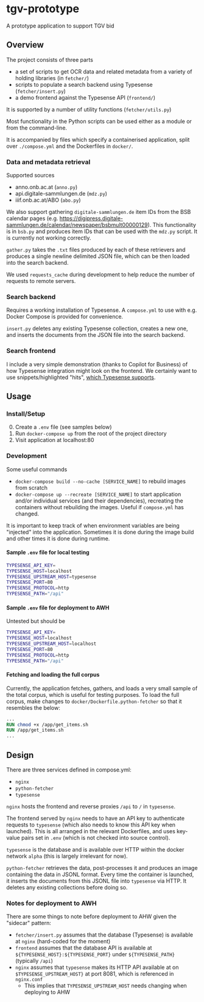 # tgv-prototype

A prototype application to support TGV bid

## Overview

The project consists of three parts

- a set of scripts to get OCR data and related metadata from a variety of holding libraries (in `fetcher/`)
- scripts to populate a search backend using Typesense (`fetcher/insert.py`)
- a demo frontend against the Typesense API  (`frontend/`)

It is supported by a number of utility functions (`fetcher/utils.py`)

Most functionality in the Python scripts can be used either as a module or from the command-line.

It is accompanied by files which specify a containerised application, split over `./compose.yml` and the Dockerfiles in `docker/`.

### Data and metadata retrieval 

Supported sources

- anno.onb.ac.at (`anno.py`)
- api.digitale-sammlungen.de (`mdz.py`)
- iiif.onb.ac.at/ABO (`abo.py`)

We also support gathering `digitale-sammlungen.de` item IDs from the BSB calendar pages (e.g. https://digipress.digitale-sammlungen.de/calendar/newspaper/bsbmult00000129). This functionality is in `bsb.py` and produces item IDs that can be used with the `mdz.py` script. It is currently not working correctly.

`gather.py` takes the `.txt` files produced by each of these retrievers and produces a single newline delimited JSON file, which can be then loaded into the search backend.

We used `requests_cache` during development to help reduce the number of requests to remote servers. 

### Search backend

Requires a working installation of Typesense. A `compose.yml` to use with e.g. Docker Compose is provided for convenience.

`insert.py` deletes any existing Typesense collection, creates a new one, and inserts the documents from the JSON file into the search backend.

### Search frontend

I include a very simple demonstration (thanks to Copilot for Business) of how Typesense integration might look on the frontend. We certainly want to use snippets/highlighted "hits", [which Typesense supports](https://typesense.org/docs/27.1/api/search.html#results-parameters:~:text=wasted%20CPU%20cycles.-,highlight_fields,-no).

## Usage

### Install/Setup

0. Create a `.env` file (see samples below)
1. Run `docker-compose up` from the root of the project directory
2. Visit application at localhost:80

### Development 

Some useful commands

- `docker-compose build --no-cache [SERVICE_NAME]` to rebuild images from scratch
- `docker-compose up --recreate [SERVICE_NAME]` to start application and/or individual services (and their dependencies), recreating the containers without rebuilding the images. Useful if `compose.yml` has changed.

It is important to keep track of when environment variables are being "injected" into the application. Sometimes it is done during the image build and other times it is done during runtime.

#### Sample `.env` file for local testing

```bash
TYPESENSE_API_KEY=
TYPESENSE_HOST=localhost
TYPESENSE_UPSTREAM_HOST=typesense
TYPESENSE_PORT=80
TYPESENSE_PROTOCOL=http
TYPESENSE_PATH="/api"
```

#### Sample `.env` file for deployment to AWH

Untested but should be 

```bash
TYPESENSE_API_KEY=
TYPESENSE_HOST=localhost
TYPESENSE_UPSTREAM_HOST=localhost
TYPESENSE_PORT=80
TYPESENSE_PROTOCOL=http
TYPESENSE_PATH="/api"
```

#### Fetching and loading the full corpus

Currently, the application fetches, gathers, and loads a very small sample of the total corpus, which is useful for testing purposes. To load the full corpus, make changes to `docker/Dockerfile.python-fetcher` so that it resembles the below:

```dockerfile
...
RUN chmod +x /app/get_items.sh
RUN /app/get_items.sh
...
```

## Design

There are three services defined in compose.yml:

- `nginx`
- `python-fetcher`
- `typesense`

`nginx` hosts the frontend and reverse proxies `/api` to `/` in `typesense`. 

The frontend served by `nginx` needs to have an API key to authenticate requests to `typesense` (which also needs to know this API key when launched). This is all arranged in the relevant Dockerfiles, and uses key-value pairs set in `.env` (which is not checked into source control). 

`typesense` is the database and is available over HTTP within the docker network `alpha` (this is largely irrelevant for now).

`python-fetcher` retrieves the data, post-processes it and produces an image containing the data in JSONL format. Every time the container is launched, it inserts the documents from this JSONL file into `typesense` via HTTP. It deletes any existing collections before doing so.

### Notes for deployment to AWH

There are some things to note before deployment to AHW given the "sidecar" pattern:

- `fetcher/insert.py` assumes that the database (Typesense) is available at `nginx` (hard-coded for the moment)
- `frontend` assumes that the database API is available at `${TYPESENSE_HOST}:${TYPESENSE_PORT}` under `${TYPESENSE_PATH}` (typically `/api`)
- `nginx` assumes that `typesense` makes its HTTP API available at on `$TYPESENSE_UPSTREAM_HOST}` at port 8081, which is referenced in `nginx.conf`
    - This implies that `TYPESENSE_UPSTREAM_HOST` needs changing when deploying to AHW 